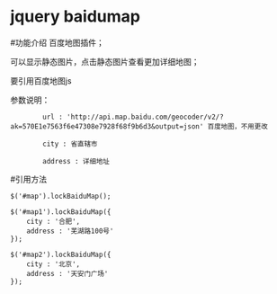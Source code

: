 # jquery baidumap


#功能介绍
百度地图插件；

可以显示静态图片，点击静态图片查看更加详细地图；

要引用百度地图js

参数说明：

			url : 'http://api.map.baidu.com/geocoder/v2/?ak=570E1e7563f6e47308e7928f68f9b6d3&output=json' 百度地图，不用更改
			
			city : 省直辖市
			
			address : 详细地址
			
#引用方法

	$('#map').lockBaiduMap();
	
    $('#map1').lockBaiduMap({
    	city : '合肥',
    	address : '芜湖路100号'
    });
    
    $('#map2').lockBaiduMap({
    	city : '北京',
    	address : '天安门广场'
    });